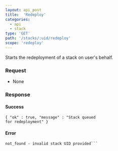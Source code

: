 ```yaml
---
layout: api_post
title:  'Redeploy'
categories:
  - api
  - stack
type: 'GET'
path: '/stacks/:uid/redeploy'
scope: 'redeploy'
---
```


Starts the redeployment of a stack on user's behalf.

### Request

* None

### Response

#### Success

<code class="inline-code">{ "ok" : true,  "message" : "Stack queued for redeployment" }</code>

#### Error

```bad_request - no stack UID provided
not_found - invalid stack UID provided```

